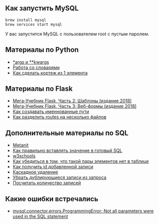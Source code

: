 ## Как запустить MySQL

```shell script
brew install mysql
brew services start mysql
```
У вас запустится MySQL с пользователем root с пустым паролем.

## Материалы по Python

* [*args и **kwargs](https://tproger.ru/translations/python-args-and-kwargs/)
* [Работа со словарями](https://pythonworld.ru/tipy-dannyx-v-python/slovari-dict-funkcii-i-metody-slovarej.html)
* [Как сделать кортеж из 1 элемента](https://stackoverflow.com/questions/12876177/how-to-create-a-tuple-with-only-one-element)

## Материалы по Flask

* [Мега-Учебник Flask, Часть 2: Шаблоны (издание 2018)](https://habr.com/ru/post/346340/)
* [Мега-Учебник Flask, Часть 3: Веб-формы (издание 2018)](https://habr.com/ru/post/346342/)
* [Как создавать именнованные пути](https://stackoverflow.com/questions/24892035/how-can-i-get-the-named-parameters-from-a-url-using-flask)
* [Как разделить routes на несколько файлов](https://stackoverflow.com/questions/42608516/flask-router-from-other-file)


## Дополнительные материалы по SQL

* [Metanit](https://metanit.com/sql/mysql/1.1.php)
* [Как правильно вставлять значение в готовый SQL](https://realpython.com/prevent-python-sql-injection/)
* [w3schools](https://www.w3schools.com/python/python_mysql_getstarted.asp)
* [Как убедиться в том, что такой пары элементов нет в таблице](https://stackoverflow.com/questions/5464131/finding-pairs-that-do-not-exist-in-a-different-table)
* [Как получить id добавленной записи](https://stackoverflow.com/questions/2548493/how-do-i-get-the-id-after-insert-into-mysql-database-with-python)
* [Каскадное удаление](https://www.mysqltutorial.org/mysql-on-delete-cascade/)
* [Убрать дублирующиеся записи из запроса](https://stackoverflow.com/questions/7676110/how-to-remove-duplicates-from-table-using-sql-query)
* [Посчитать количество записей](https://stackoverflow.com/questions/16560539/getting-count-of-records-in-child-table-using-select-statement)

## Какие ошибки встречались

* [mysql.connector.errors.ProgrammingError: Not all parameters were used in the SQL statement](https://stackoverflow.com/questions/20818155/not-all-parameters-were-used-in-the-sql-statement-python-mysql)





